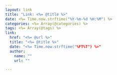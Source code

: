 ```yaml
---
layout: link
title: "Link: <%= @title %>"
date: <%= Time.now.strftime("%Y-%m-%d %H:%M") %>
categories: <%= Array(@categories) %>
tags: <%= Array(@tags) %>
link:
  href: "<%= @url %>"
  title: "<%= @title %>"
  date: "<%= Time.now.strftime("%FT%T") %>"
  author:
    name: ""
    url: ""

---
```

